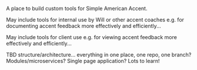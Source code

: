 A place to build custom tools for Simple American Accent.

May include tools for internal use by Will or other accent coaches e.g. for documenting accent feedback more effectively and efficiently...

May include tools for client use e.g. for viewing accent feedback more effectively and efficiently...

TBD structure/architecture... everything in one place, one repo, one branch? Modules/microservices? Single page application? Lots to learn!
